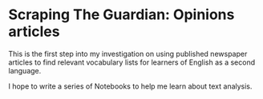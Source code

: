 # Scraping The Guardian: Opinions articles

This is the first step into my investigation on using published newspaper articles to find relevant vocabulary lists for learners of English as a second language.

I hope to write a series of Notebooks to help me learn about text analysis.
